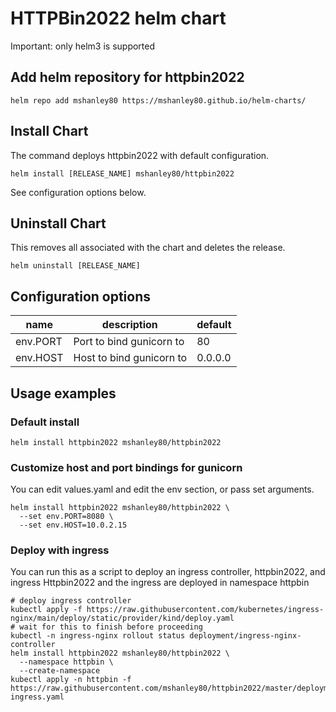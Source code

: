 
# HTTPBin2022 helm chart

Important: only helm3 is supported


## Add helm repository for httpbin2022

```shell
helm repo add mshanley80 https://mshanley80.github.io/helm-charts/
```


## Install Chart

The command deploys httpbin2022 with default configuration.
```shell
helm install [RELEASE_NAME] mshanley80/httpbin2022
```

See configuration options below.



## Uninstall Chart
This removes all associated with the chart and deletes the release.
```shell
helm uninstall [RELEASE_NAME]
```

## Configuration options

| name     | description | default |
|----------| ----- | ----- |
| env.PORT | Port to bind gunicorn to | 80 |
| env.HOST | Host to bind gunicorn to | 0.0.0.0 |

## Usage examples

### Default install
```shell
helm install httpbin2022 mshanley80/httpbin2022
```

### Customize host and port bindings for gunicorn
You can edit values.yaml and edit the env section, or pass set arguments.
```shell
helm install httpbin2022 mshanley80/httpbin2022 \
  --set env.PORT=8080 \
  --set env.HOST=10.0.2.15
```

### Deploy with ingress
You can run this as a script to deploy an ingress controller, httpbin2022, and ingress
Httpbin2022 and the ingress are deployed in namespace httpbin
```shell
# deploy ingress controller
kubectl apply -f https://raw.githubusercontent.com/kubernetes/ingress-nginx/main/deploy/static/provider/kind/deploy.yaml
# wait for this to finish before proceeding
kubectl -n ingress-nginx rollout status deployment/ingress-nginx-controller
helm install httpbin2022 mshanley80/httpbin2022 \
  --namespace httpbin \
  --create-namespace
kubectl apply -n httpbin -f https://raw.githubusercontent.com/mshanley80/httpbin2022/master/deployments/k8s/httpbin2022/httpbin2022-ingress.yaml
```